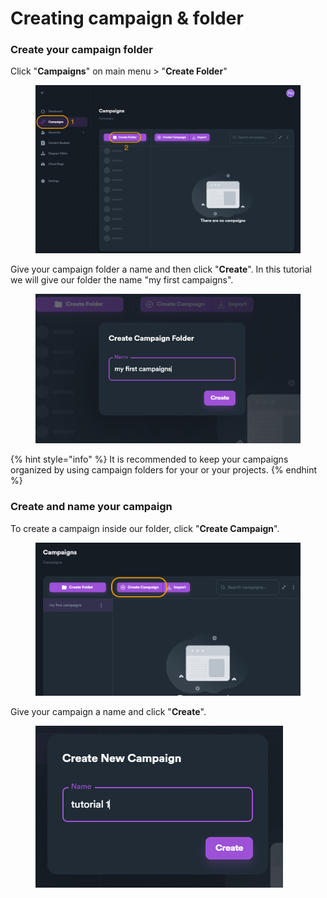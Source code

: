 # Creating campaign & folder

### Create your campaign folder

Click "**Campaigns**" on main menu > "**Create Folder**"

<figure><img src="../../../.gitbook/assets/tutorial - create campaign folder.jpg" alt=""><figcaption></figcaption></figure>

Give your campaign folder a name and then click "**Create**". In this tutorial we will give our folder the name "my first campaigns".

<figure><img src="../../../.gitbook/assets/tutorial - campaign folder name.jpg" alt=""><figcaption></figcaption></figure>

{% hint style="info" %}
It is recommended to keep your campaigns organized by using campaign folders for your or your projects.
{% endhint %}

### Create and name your campaign

To create a campaign inside our folder, click "**Create Campaign**".

<figure><img src="../../../.gitbook/assets/tutorial - create campaign name.jpg" alt=""><figcaption></figcaption></figure>

Give your campaign a name and click "**Create**".

<figure><img src="../../../.gitbook/assets/tutorial - campaign name.jpg" alt=""><figcaption></figcaption></figure>
